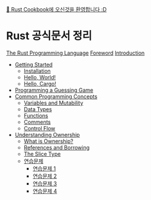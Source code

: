 [👋 Rust Cookbook에 오신것을 환영합니다 :D](index.md)

# Rust 공식문서 정리
[The Rust Programming Language]()
[Foreword]()
[Introduction]()
- [Getting Started]()
    - [Installation]()
    - [Hello, World!]()
    - [Hello, Cargo!]()
- [Programming a Guessing Game]()
- [Common Programming Concepts]()
    - [Variables and Mutability]()
    - [Data Types]()
    - [Functions]()
    - [Comments]()
    - [Control Flow]()
- [Understanding Ownership](Understanding_ownership.md)
    - [What is Ownership?](What_is_ownership.md)
    - [References and Borrowing](References_and_borrowing.md)
    - [The Slice Type](The_slice_type.md)
    - [연습문제]()
        - [연습문제 1]()
        - [연습문제 2]()
        - [연습문제 3]()
        - [연습문제 4]()

